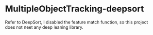 # MultipleObjectTracking-deepsort
Refer to DeepSort, I disabled the feature match function, so this project does not neet any deep leaning library.
